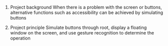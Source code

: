 1. Project background
When there is a problem with the screen or buttons, alternative functions such as accessibility can be achieved by simulating buttons

2. Project principle
Simulate buttons through root, display a floating window on the screen, and use gesture recognition to determine the operation
